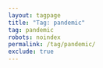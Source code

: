 ```yaml
---
layout: tagpage
title: "Tag: pandemic"
tag: pandemic
robots: noindex
permalink: /tag/pandemic/
exclude: true
---
```


